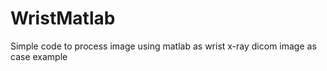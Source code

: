 # WristMatlab
Simple code to process image using matlab as wrist x-ray dicom image as case example 
